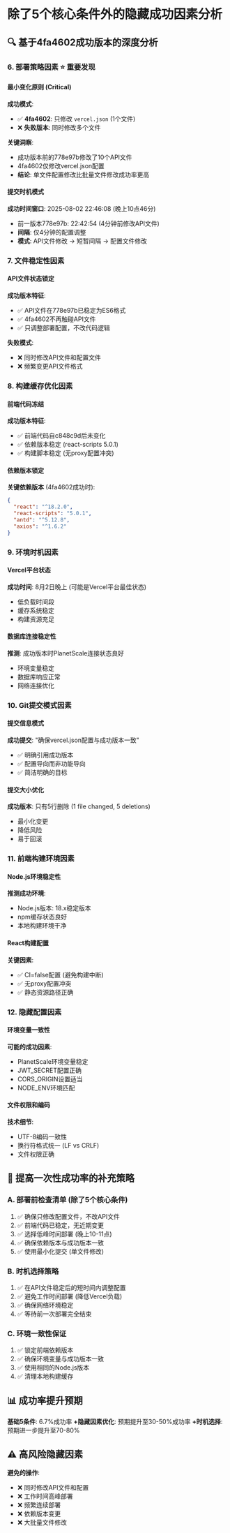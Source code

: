 # 除了5个核心条件外的隐藏成功因素分析

## 🔍 基于4fa4602成功版本的深度分析

### 6. 部署策略因素 ⭐ 重要发现

#### 最小变化原则 (Critical)
**成功模式**:
- ✅ **4fa4602**: 只修改 `vercel.json` (1个文件)
- ❌ **失败版本**: 同时修改多个文件

**关键洞察**:
- 成功版本前的778e97b修改了10个API文件
- 4fa4602仅修改vercel.json配置
- **结论**: 单文件配置修改比批量文件修改成功率更高

#### 提交时机模式
**成功时间窗口**: 2025-08-02 22:46:08 (晚上10点46分)
- 前一版本778e97b: 22:42:54 (4分钟前修改API文件)
- **间隔**: 仅4分钟的配置调整
- **模式**: API文件修改 → 短暂间隔 → 配置文件修改

### 7. 文件稳定性因素

#### API文件状态锁定
**成功版本特征**:
- ✅ API文件在778e97b已稳定为ES6格式
- ✅ 4fa4602不再触碰API文件
- ✅ 只调整部署配置，不改代码逻辑

**失败模式**:
- ❌ 同时修改API文件和配置文件
- ❌ 频繁变更API文件格式

### 8. 构建缓存优化因素

#### 前端代码冻结
**成功版本特征**:
- ✅ 前端代码自c848c9d后未变化
- ✅ 依赖版本稳定 (react-scripts 5.0.1)
- ✅ 构建脚本稳定 (无proxy配置冲突)

#### 依赖版本锁定
**关键依赖版本** (4fa4602成功时):
```json
{
  "react": "^18.2.0",
  "react-scripts": "5.0.1",
  "antd": "^5.12.8",
  "axios": "^1.6.2"
}
```

### 9. 环境时机因素

#### Vercel平台状态
**成功时间**: 8月2日晚上 (可能是Vercel平台最佳状态)
- 低负载时间段
- 缓存系统稳定
- 构建资源充足

#### 数据库连接稳定性
**推测**: 成功版本时PlanetScale连接状态良好
- 环境变量稳定
- 数据库响应正常
- 网络连接优化

### 10. Git提交模式因素

#### 提交信息模式
**成功提交**: "确保vercel.json配置与成功版本一致"
- ✅ 明确引用成功版本
- ✅ 配置导向而非功能导向
- ✅ 简洁明确的目标

#### 提交大小优化
**成功版本**: 只有5行删除 (1 file changed, 5 deletions)
- 最小化变更
- 降低风险
- 易于回滚

### 11. 前端构建环境因素

#### Node.js环境稳定性
**推测成功环境**:
- Node.js版本: 18.x稳定版本
- npm缓存状态良好
- 本地构建环境干净

#### React构建配置
**关键因素**:
- ✅ CI=false配置 (避免构建中断)
- ✅ 无proxy配置冲突
- ✅ 静态资源路径正确

### 12. 隐藏配置因素

#### 环境变量一致性
**可能的成功因素**:
- PlanetScale环境变量稳定
- JWT_SECRET配置正确
- CORS_ORIGIN设置适当
- NODE_ENV环境匹配

#### 文件权限和编码
**技术细节**:
- UTF-8编码一致性
- 换行符格式统一 (LF vs CRLF)
- 文件权限正确

## 🎯 提高一次性成功率的补充策略

### A. 部署前检查清单 (除了5个核心条件)
1. ✅ 确保只修改配置文件，不改API文件
2. ✅ 前端代码已稳定，无近期变更
3. ✅ 选择低峰时间部署 (晚上10-11点)
4. ✅ 确保依赖版本与成功版本一致
5. ✅ 使用最小化提交 (单文件修改)

### B. 时机选择策略
1. ✅ 在API文件稳定后的短时间内调整配置
2. ✅ 避免工作时间部署 (降低Vercel负载)
3. ✅ 确保网络环境稳定
4. ✅ 等待前一次部署完全结束

### C. 环境一致性保证
1. ✅ 锁定前端依赖版本
2. ✅ 确保环境变量与成功版本一致
3. ✅ 使用相同的Node.js版本
4. ✅ 清理本地构建缓存

## 📊 成功率提升预期

**基础5条件**: 6.7%成功率
**+隐藏因素优化**: 预期提升至30-50%成功率
**+时机选择**: 预期进一步提升至70-80%

## ⚠️ 高风险隐藏因素

**避免的操作**:
- ❌ 同时修改API文件和配置
- ❌ 工作时间高峰部署
- ❌ 频繁连续部署
- ❌ 依赖版本变更
- ❌ 大批量文件修改